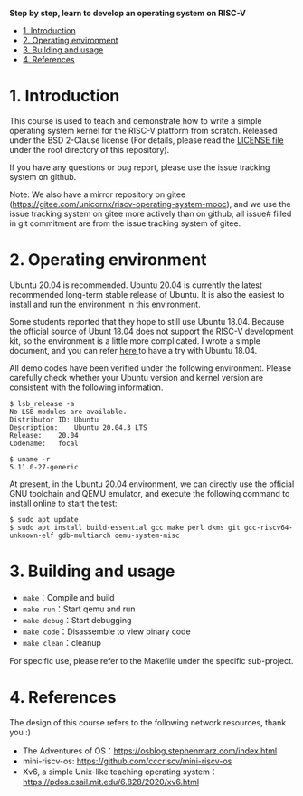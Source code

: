 **Step by step, learn to develop an operating system on RISC-V**

<!-- TOC -->

- [1. Introduction](#1-introduction)
- [2. Operating environment](#2-operating-environment)
- [3. Building and usage](#3-building-and-usage)
- [4. References](#4-references)

<!-- /TOC -->
# 1. Introduction

This course is used to teach and demonstrate how to write a simple operating system kernel for the RISC-V platform from scratch. Released under the BSD 2-Clause license (For details, please read the [LICENSE file](./LICENSE) under the root directory of this repository).

If you have any questions or bug report, please use the issue tracking system on github.

Note: We also have a mirror repository on gitee (<https://gitee.com/unicornx/riscv-operating-system-mooc>), and we use the issue tracking system on gitee more actively than on github, all issue# filled in git commitment are from the issue tracking system of gitee.

# 2. Operating environment

Ubuntu 20.04 is recommended. Ubuntu 20.04 is currently the latest recommended long-term stable release of Ubuntu. It is also the easiest to install and run the environment in this environment.

Some students reported that they hope to still use Ubuntu 18.04. Because the official source of Ubunt 18.04 does not support the RISC-V development kit, so the environment is a little more complicated. I wrote a simple document, and you can refer [here ](./howto-run-with-ubuntu1804.md) to have a try with Ubuntu 18.04.

All demo codes have been verified under the following environment. Please carefully check whether your Ubuntu version and kernel version are consistent with the following information.

```
$ lsb_release -a
No LSB modules are available.
Distributor ID:	Ubuntu
Description:	Ubuntu 20.04.3 LTS
Release:	20.04
Codename:	focal

$ uname -r
5.11.0-27-generic
```

At present, in the Ubuntu 20.04 environment, we can directly use the official GNU toolchain and QEMU emulator, and execute the following command to install online to start the test:

```
$ sudo apt update
$ sudo apt install build-essential gcc make perl dkms git gcc-riscv64-unknown-elf gdb-multiarch qemu-system-misc
```

# 3. Building and usage

- `make`：Compile and build
- `make run`：Start qemu and run
- `make debug`：Start debugging
- `make code`：Disassemble to view binary code
- `make clean`：cleanup

For specific use, please refer to the Makefile under the specific sub-project.

# 4. References

The design of this course refers to the following network resources, thank you :)

- The Adventures of OS：<https://osblog.stephenmarz.com/index.html>
- mini-riscv-os: <https://github.com/cccriscv/mini-riscv-os>
- Xv6, a simple Unix-like teaching operating system：<https://pdos.csail.mit.edu/6.828/2020/xv6.html>
